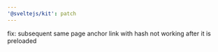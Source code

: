 ```yaml
---
'@sveltejs/kit': patch
---
```


fix: subsequent same page anchor link with hash not working after it is preloaded
